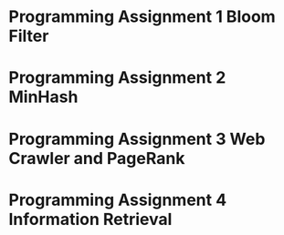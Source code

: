 # Programming Assignment 1 Bloom Filter
# Programming Assignment 2 MinHash
# Programming Assignment 3 Web Crawler and PageRank
# Programming Assignment 4 Information Retrieval